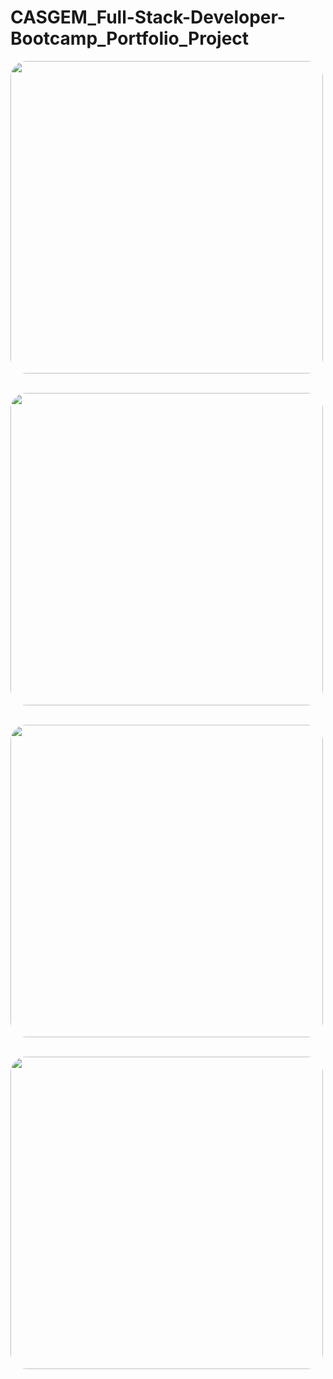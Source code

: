 # CASGEM_Full-Stack-Developer-Bootcamp_Portfolio_Project


<img  src="https://github.com/fatmaerciyas/CASGEM_Full-Stack-Developer-Bootcamp_Portfolio_Project/assets/55760365/ba149c74-6cff-4955-bf0e-11f2936d8ddd" width="500" style="border-radius:5%;">  &nbsp; 


<img  src="https://github.com/fatmaerciyas/CASGEM_Full-Stack-Developer-Bootcamp_Portfolio_Project/assets/55760365/59e993fb-58e5-43be-92e9-c1b65b4269a7" width="500" style="border-radius:5%;" >  &nbsp; 


<img  src="https://github.com/fatmaerciyas/CASGEM_Full-Stack-Developer-Bootcamp_Portfolio_Project/assets/55760365/4db591df-93d1-4793-bc5d-a33b407f270c" width="500" style="border-radius:5%;" >  &nbsp; 


<img  src="https://github.com/fatmaerciyas/CASGEM_Full-Stack-Developer-Bootcamp_Portfolio_Project/assets/55760365/0379892e-e352-478a-b36d-918fa9258f7a" width="500" style="border-radius:5%;" >
